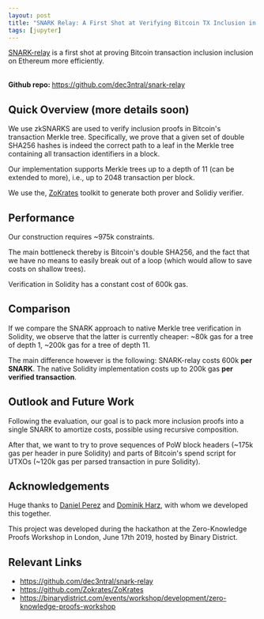 ```yaml
---
layout: post
title: "SNARK Relay: A First Shot at Verifying Bitcoin TX Inclusion in ZKP"
tags: [jupyter]
---
```



<a href="https://github.com/dec3ntral/snark-relay" target="__blank">SNARK-relay</a> is a first shot at proving Bitcoin transaction inclusion inclusion on Ethereum more efficiently.

<br>
<strong>Github repo: </strong><a href="https://github.com/dec3ntral/snark-relay" target="__blank">https://github.com/dec3ntral/snark-relay</a>

## Quick Overview (more details soon)

We use zkSNARKS are used to verify inclusion proofs in Bitcoin's transaction Merkle tree. 
Specifically, we prove that a given set of double SHA256 hashes is indeed the correct path to a leaf in the Merkle tree containing all transaction identifiers in a block.

Our implementation supports Merkle trees up to a depth of 11 (can be extended to more), i.e., up to 2048 transaction per block.

We use the, <a href="https://github.com/Zokrates/ZoKrates" target="__blank">ZoKrates</a> toolkit to generate both prover and Solidiy verifier.

## Performance 

Our construction requires ~975k constraints.

The main bottleneck thereby is Bitcoin's double SHA256, and the fact that we have no means to easily break out of a loop (which would allow to save costs on shallow trees).

Verification in Solidity has a constant cost of 600k gas.


## Comparison
If we compare the SNARK approach to native Merkle tree verification in Solidity, we observe that the latter is currently cheaper: ~80k gas for a tree of depth 1, ~200k gas for a tree of depth 11. 

The main difference however is the following: SNARK-relay costs 600k <b>per SNARK</b>. The native Solidity implementation costs up to 200k gas <b>per verified transaction</b>.

## Outlook and Future Work
Following the evaluation, our goal is to pack more inclusion proofs into a single SNARK to amortize costs, possible using recursive composition.

After that, we want to try to prove sequences of PoW block headers (~175k gas per header in pure Solidity) and parts of Bitcoin's spend script for UTXOs (~120k gas per parsed transaction in pure Solidity).

## Acknowledgements
Huge thanks to <a href="https://daniel.perez.sh/" target="__blank">Daniel Perez</a> and <a href="https://dominikharz.me/" target="__blank">Dominik Harz</a>, with whom we developed this together.

This project was developed during the hackathon at the Zero-Knowledge Proofs Workshop in London, June 17th 2019, hosted by Binary District.



## Relevant Links
+ https://github.com/dec3ntral/snark-relay
+ https://github.com/Zokrates/ZoKrates
+ https://binarydistrict.com/events/workshop/development/zero-knowledge-proofs-workshop
